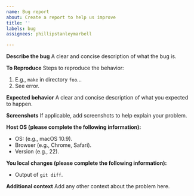```yaml
---
name: Bug report
about: Create a report to help us improve
title: ''
labels: bug
assignees: phillipstanleymarbell

---
```


**Describe the bug**
A clear and concise description of what the bug is.

**To Reproduce**
Steps to reproduce the behavior:
1. E.g., `make` in directory `foo`...
2. See error.

**Expected behavior**
A clear and concise description of what you expected to happen.

**Screenshots**
If applicable, add screenshots to help explain your problem.

**Host OS (please complete the following information):**
 - OS: (e.g., macOS 10.9).
 - Browser (e.g., Chrome, Safari).
 - Version (e.g., 22).

**You local changes (please complete the following information):**
 - Output of `git diff`.

**Additional context**
Add any other context about the problem here.
